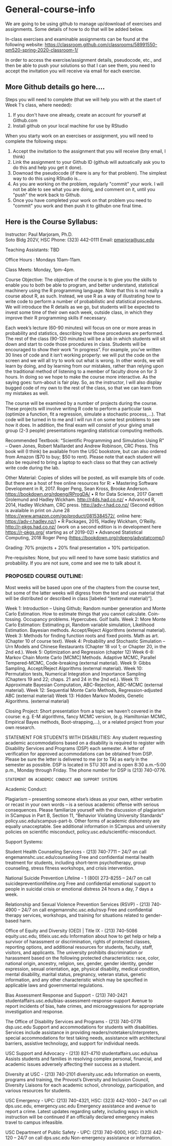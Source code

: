 # General-course-info

We are going to be using github to manage up/download of exercises and assignments. Some details of how to do that will be added below.

In-class exercises and examinable assignments can be found at the following website:
https://classroom.github.com/classrooms/58991550-pm520-spring-2020-classroom-1/

In order to access the exercise/assignment details, pseudocode, etc., and then be able to push your solutions so that I can see them, you need to accept the invitation you will receive via email for each exercise.

## More Github details go here....
Steps you will need to complete (that we will help you with at the staert of Week 1's class, where needed):
1. If you don't have one already, create an account for yourself at Github.com
2. Install github on your local machine for use by RStudio

When you starty work on an exercises or assignment, you will need to complete the following steps:
1. Accept the invitation to the assignment that you will receive (bny email, I think)
2. Link the assignment to your Github ID (github will autoatically ask you to do this and help you get it done).
3. Downoad the pseudocode (if there is any for that problem). The simplest way to do this using RStudio is...
4. As you are working on the problem, regularly "commit" your work. I will not be able to see what you are doing, and comment on it, until you "push" the work back to Github.
5. Once you have completed your work on that problem you need to "commit" you work and then push it to githubn one final time.


## Here is the Course Syllabus:

Instructor:	Paul Marjoram, Ph.D.        
		Soto Bldg 202V, HSC 
           	Phone: (323) 442-0111
                          Email: pmarjora@usc.edu
 
Teaching Assistants: TBD

Office Hours : Mondays 10am-11am.

Class Meets:  Monday, 1pm-4pm.

Course Objective:
The objective of the course is to give you the skills to enable you to both be able to program, and better understand, statistical machinery using the R programming language. Note that this is not really a course about R, as such. Instead, we use R as a way of illustrating how to write code to perform a number of probabilistic and statistical procedures. We will introduce the R details as we go, but students will be expected to invest some time of their own each week, outside class, in which they improve their R programming skills if necessary.

Each week’s lecture (60-90 minutes) will focus on one or more areas in probability and statistics, describing how those procedures are performed. The rest of the class (90-120 minutes) will be a lab in which students will sit down and start to code those procedures in class. Students will be encouraged to show their work “in progress”. For example, you’ve written 30 lines of code and it isn’t working properly: we will put the code on the screen and we will all try to work out what is wrong. In other words, we will learn by doing, and by learning from our mistakes, rather than relying upon the traditional method of listening to a member of faculty drone on for 3 hours. In doing so we hope to make the course more interactive. As the saying goes: turn-about is fair play. So, as the instructor, I will also display bugged code of my own to the rest of the class, so that we can learn from my mistakes as well.

The course will be examined by a number of projects during the course. These projects will involve writing R code to perform a particular task (optimize a function, fit a regression, simulate a stochastic process,…). That code will be turned in to me and I will run it on some test problems to see how it does. In addition, the final exam will consist of your giving small group (2-3 people) presentations regarding statistical computing methods.


Recommended Textbook: “Scientific Programming and Simulation Using R” – Owen Jones, Robert Maillardet and Andrew Robinson, CRC Press. This book will (I think) be available from the USC bookstore, but can also ordered from Amazon ($70 to buy; $50 to rent).
Please note that each student will also be required to bring a laptop to each class so that they can actively write code during the lab. 

Other Material: Copies of slides will be posted, as will example bits of code. But there are a host of free online resources for R:
•	Mastering Software Development in R, 2017. Roger Peng, Sean Kross, Brooke Anderson. https://bookdown.org/rdpeng/RProgDA/
•	R for Data Science, 2017 Garrett Grolemund and Hadley Wickham. http://r4ds.had.co.nz/
•	Advanced R, 2014, Hadley Wickham, CRC press. http://adv-r.had.co.nz/ (Second edition is avalaible in print on June 28 https://www.amazon.com/gp/product/0815384572/, online here: https://adv-r.hadley.nz/)
•	R Packages, 2015, Hadley Wickham, O’Reilly. http://r-pkgs.had.co.nz/ (work on a second edition is in development here https://r-pkgs.org/ starting as of 2019-02)
•	Advanced Statistical Computing, 2018 Roger Peng (https://bookdown.org/rdpeng/advstatcomp/) 

Grading:  70% projects + 20% final presentation + 10% participation. 

Pre-requisites: None, but you will need to have some basic statistics and probability. If you are not sure, come and see me to talk about it.


### PROPOSED COURSE OUTLINE:
Most weeks will be based upon one of the chapters from the course text, but some of the latter weeks will digress from the text and use material that will be distributed or described in class [labeled “(external material)”].

Week 1: Introduction – Using Github; Random number generation and Monte Carlo Estimation. How to estimate things that you cannot calculate. Coin-tossing. Occupancy problems. Hypercubes. Golf balls. 
Week 2: More Monte Carlo Estimation: Estimating pi, Random variable simulation, Likelihood Estimation. Bayesian methods. Accept/Reject Algorithms (external material).
Week 3: Methods for finding function roots and fixed points. Math as art. (Chapter 10 of course text).
Week 4: Probability and Stochastic Simulation – Urn Models and Chinese Restaurants (Chapter 18 vol 1; or Chapter 20, in the 2nd ed.).
Week 5: Optimization and Regression (chapter 12)
Week 6-8: Markov Chain Monte Carlo [MCMC] Methods. Adaptive MCMC, Parallel Tempered-MCMC, Code-breaking (external material).
Week 9: Gibbs Sampling, Accept/Reject Algorithms (external material).
Week 10: Permutation tests, Numerical Integration and Importance Sampling (Chapters 19 and 22; chaps. 21 and 24 in the 2nd ed.).
Week 11: Approximate Bayesian Computation, ABC-Rejection, ABC-MCMC (external material).
Week 12: Sequential Monte Carlo Methods, Regression-adjusted ABC (external material)
Week 13: Hidden Markov Models, Genetic Algorithms. (external material)

Closing Project: Short presentation from a topic we haven’t covered in the course: e.g. E-M algorithms, fancy MCMC version, (e.g. Hamiltonian MCMC, Empirical Bayes methods, Boot-strapping,…), or a related project from your own research.



STATEMENT FOR STUDENTS WITH DISABILITIES:
Any student requesting academic accommodations based on a disability is required to register with Disability Services and Programs (DSP) each semester. A letter of verification for approved accommodations can be obtained from DSP. Please be sure the letter is delivered to me (or to TA) as early in the semester as possible. DSP is located in STU 301 and is open 8:30 a.m.–5:00 p.m., Monday through Friday. The phone number for DSP is (213) 740-0776.

	STATEMENT ON ACADEMIC CONDUCT AND SUPPORT SYSTEMS

Academic Conduct:

Plagiarism – presenting someone else’s ideas as your own, either verbatim or recast in your own words – is a serious academic offense with serious consequences. Please familiarize yourself with the discussion of plagiarism in SCampus in Part B, Section 11, “Behavior Violating University Standards” policy.usc.edu/scampus-part-b. Other forms of academic dishonesty are equally unacceptable. See additional information in SCampus and university policies on scientific misconduct, policy.usc.edu/scientific-misconduct.

Support Systems: 

Student Health Counseling Services - (213) 740-7711 – 24/7 on call
engemannshc.usc.edu/counseling
Free and confidential mental health treatment for students, including short-term psychotherapy, group counseling, stress fitness workshops, and crisis intervention. 

National Suicide Prevention Lifeline - 1 (800) 273-8255 – 24/7 on call
suicidepreventionlifeline.org
Free and confidential emotional support to people in suicidal crisis or emotional distress 24 hours a day, 7 days a week.

Relationship and Sexual Violence Prevention Services (RSVP) - (213) 740-4900 – 24/7 on call
engemannshc.usc.edu/rsvp
Free and confidential therapy services, workshops, and training for situations related to gender-based harm.

Office of Equity and Diversity (OED) | Title IX - (213) 740-5086
equity.usc.edu, titleix.usc.edu
Information about how to get help or help a survivor of harassment or discrimination, rights of protected classes, reporting options, and additional resources for students, faculty, staff, visitors, and applicants. The university prohibits discrimination or harassment based on the following protected characteristics: race, color, national origin, ancestry, religion, sex, gender, gender identity, gender expression, sexual orientation, age, physical disability, medical condition, mental disability, marital status, pregnancy, veteran status, genetic information, and any other characteristic which may be specified in applicable laws and governmental regulations.

Bias Assessment Response and Support - (213) 740-2421
studentaffairs.usc.edu/bias-assessment-response-support
Avenue to report incidents of bias, hate crimes, and microaggressions for appropriate investigation and response.

The Office of Disability Services and Programs - (213) 740-0776
dsp.usc.edu
Support and accommodations for students with disabilities. Services include assistance in providing readers/notetakers/interpreters, special accommodations for test taking needs, assistance with architectural barriers, assistive technology, and support for individual needs.

USC Support and Advocacy - (213) 821-4710
studentaffairs.usc.edu/ssa
Assists students and families in resolving complex personal, financial, and academic issues adversely affecting their success as a student.

Diversity at USC - (213) 740-2101
diversity.usc.edu
Information on events, programs and training, the Provost’s Diversity and Inclusion Council, Diversity Liaisons for each academic school, chronology, participation, and various resources for students. 

USC Emergency - UPC: (213) 740-4321, HSC: (323) 442-1000 – 24/7 on call 
dps.usc.edu, emergency.usc.edu
Emergency assistance and avenue to report a crime. Latest updates regarding safety, including ways in which instruction will be continued if an officially declared emergency makes travel to campus infeasible.

USC Department of Public Safety - UPC: (213) 740-6000, HSC: (323) 442-120 – 24/7 on call 
dps.usc.edu
Non-emergency assistance or information.
